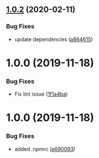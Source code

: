## [1.0.2](https://github.com/roborox/stylelint-default-config/compare/v1.0.1...v1.0.2) (2020-02-11)


### Bug Fixes

* update dependencies ([a864615](https://github.com/roborox/stylelint-default-config/commit/a8646153f8a49cdd817c1679c8c389ccacccb233))

# 1.0.0 (2019-11-18)


### Bug Fixes

* Fix lint issue ([1f1a4ba](https://github.com/roborox/stylelint-default-config/commit/1f1a4ba321f26c745839032dda601681df0849db))

# 1.0.0 (2019-11-18)


### Bug Fixes

* added .npmrc ([e690093](https://github.com/roborox/stylelint-default-config/commit/e690093bcfe7d229158daf356938db449ea47264))
